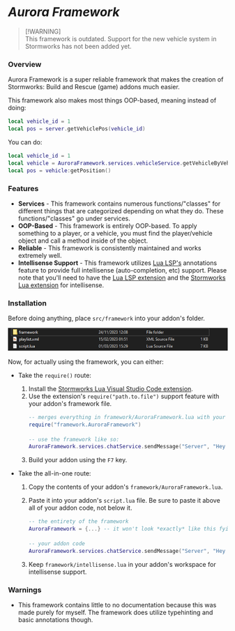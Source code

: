 # ***Aurora Framework***

> [!WARNING]\
This framework is outdated. Support for the new vehicle system in Stormworks has not been added yet.

### **Overview**
Aurora Framework is a super reliable framework that makes the creation of Stormworks: Build and Rescue (game) addons much easier.

This framework also makes most things OOP-based, meaning instead of doing:

```lua
local vehicle_id = 1
local pos = server.getVehiclePos(vehicle_id)
```

You can do:

```lua
local vehicle_id = 1
local vehicle = AuroraFramework.services.vehicleService.getVehicleByVehicleID(vehicle_id)
local pos = vehicle:getPosition()
```

### **Features**
- **Services** - This framework contains numerous functions/"classes" for different things that are categorized depending on what they do. These functions/"classes" go under services.
- **OOP-Based** - This framework is entirely OOP-based. To apply something to a player, or a vehicle, you must find the player/vehicle object and call a method inside of the object.
- **Reliable** - This framework is consistently maintained and works extremely well.
- **Intellisense Support** - This framework utilizes [Lua LSP's](https://marketplace.visualstudio.com/items?itemName=sumneko.lua) annotations feature to provide full intellisense (auto-completion, etc) support. Please note that you'll need to have the [Lua LSP extension](https://marketplace.visualstudio.com/items?itemName=sumneko.lua) and the [Stormworks Lua extension](https://marketplace.visualstudio.com/items?itemName=NameousChangey.lifeboatapi) for intellisense.

### **Installation**
Before doing anything, place `src/framework` into your addon's folder.

![Example](imgs/addon_folder_example.png)

Now, for actually using the framework, you can either:
- Take the  `require()` route:
    1) Install the [Stormworks Lua Visual Studio Code extension](https://marketplace.visualstudio.com/items?itemName=NameousChangey.lifeboatapi).
    2) Use the extension's `require("path.to.file")` support feature with your addon's framework file.
        ```lua
        -- merges everything in framework/AuroraFramework.lua with your script.lua file once you build your addon using the extension
        require("framework.AuroraFramework")

        -- use the framework like so:
        AuroraFramework.services.chatService.sendMessage("Server", "Hey all!")
        ```
    3) Build your addon using the `F7` key.

- Take the all-in-one route:
    1) Copy the contents of your addon's `framework/AuroraFramework.lua`.
    2) Paste it into your addon's `script.lua` file. Be sure to paste it above all of your addon code, not below it.
        ```lua
        -- the entirety of the framework
        AuroraFramework = {...} -- it won't look *exactly* like this fyi

        -- your addon code
        AuroraFramework.services.chatService.sendMessage("Server", "Hey all!")
        ```

    3) Keep `framework/intellisense.lua` in your addon's workspace for intellisense support.

### **Warnings**
- This framework contains little to no documentation because this was made purely for myself. The framework does utilize typehinting and basic annotations though.